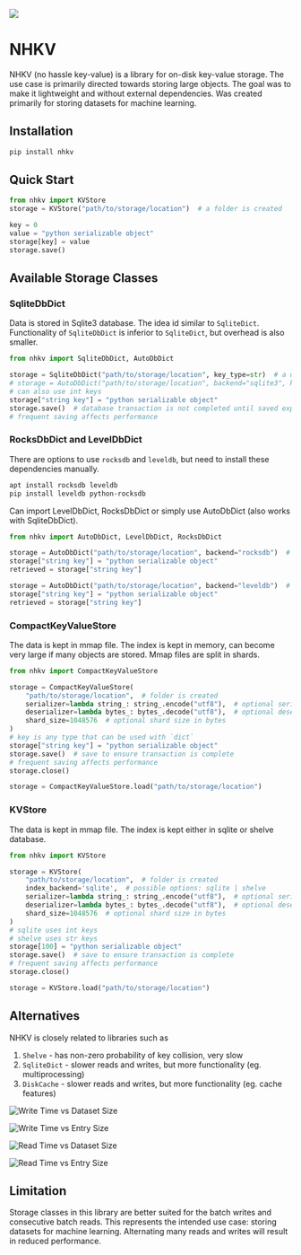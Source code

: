 ![](https://github.com/VitalyRomanov/nhkv/actions/workflows/run-tests.yaml/badge.svg)

# NHKV

NHKV (no hassle key-value) is a library for on-disk key-value storage. The use case is primarily directed towards storing large objects. The goal was to make it lightweight and without external dependencies. Was created primarily for storing datasets for machine learning.

## Installation

```bash
pip install nhkv
```

## Quick Start

```python
from nhkv import KVStore
storage = KVStore("path/to/storage/location")  # a folder is created

key = 0
value = "python serializable object"
storage[key] = value
storage.save()
```

## Available Storage Classes

### SqliteDbDict
Data is stored in Sqlite3 database. The idea id similar to `SqliteDict`. Functionality of `SqliteDbDict` is inferior to `SqliteDict`, but overhead is also smaller.

```python
from nhkv import SqliteDbDict, AutoDbDict

storage = SqliteDbDict("path/to/storage/location", key_type=str)  # a database file is created
# storage = AutoDbDict("path/to/storage/location", backend="sqlite3", key_type=str)
# can also use int keys
storage["string key"] = "python serializable object"
storage.save()  # database transaction is not completed until saved explicitly
# frequent saving affects performance
```

### RocksDbDict and LevelDbDict
There are options to use `rocksdb` and `leveldb`, but need to install these dependencies manually.
```bash
apt install rocksdb leveldb
pip install leveldb python-rocksdb
```
Can import LevelDbDict, RocksDbDict or simply use AutoDbDict (also works with SqliteDbDict).
```python
from nhkv import AutoDbDict, LevelDbDict, RocksDbDict

storage = AutoDbDict("path/to/storage/location", backend="rocksdb")  # a database file is created
storage["string key"] = "python serializable object"
retrieved = storage["string key"]

storage = AutoDbDict("path/to/storage/location", backend="leveldb")  # a database file is created
storage["string key"] = "python serializable object"
retrieved = storage["string key"]
```

### CompactKeyValueStore
The data is kept in mmap file. The index is kept in memory, can become very large if many objects are stored. Mmap files are split in shards.  

```python
from nhkv import CompactKeyValueStore

storage = CompactKeyValueStore(
    "path/to/storage/location",  # folder is created
    serializer=lambda string_: string_.encode("utf8"),  # optional serializer
    deserializer=lambda bytes_: bytes_.decode("utf8"),  # optional deserializer
    shard_size=1048576  # optional shard size in bytes
)  
# key is any type that can be used with `dict`
storage["string key"] = "python serializable object"
storage.save()  # save to ensure transaction is complete
# frequent saving affects performance
storage.close()

storage = CompactKeyValueStore.load("path/to/storage/location")
```

### KVStore
The data is kept in mmap file. The index is kept either in sqlite or shelve database.  

```python
from nhkv import KVStore

storage = KVStore(
    "path/to/storage/location",  # folder is created
    index_backend='sqlite',  # possible options: sqlite | shelve 
    serializer=lambda string_: string_.encode("utf8"),  # optional serializer
    deserializer=lambda bytes_: bytes_.decode("utf8"),  # optional deserializer
    shard_size=1048576  # optional shard size in bytes
)  
# sqlite uses int keys
# shelve uses str keys
storage[100] = "python serializable object"
storage.save()  # save to ensure transaction is complete
# frequent saving affects performance
storage.close()

storage = KVStore.load("path/to/storage/location")
```

## Alternatives

NHKV is closely related to libraries such as 
1. `Shelve` - has non-zero probability of key collision, very slow
2. `SqliteDict` - slower reads and writes, but more functionality (eg. multiprocessing)
3. `DiskCache` - slower reads and writes, but more functionality (eg. cache features)

![Write Time vs Dataset Size](https://i.imgur.com/daem9SK.png)

![Write Time vs Entry Size](https://i.imgur.com/frXNAPA.png)

![Read Time vs Dataset Size](https://i.imgur.com/Tq2naN1.png)

![Read Time vs Entry Size](https://i.imgur.com/R7geN9n.png)

## Limitation

Storage classes in this library are better suited for the batch writes and consecutive batch reads. This represents the intended use case: storing datasets for machine learning. Alternating many reads and writes will result in reduced performance.
